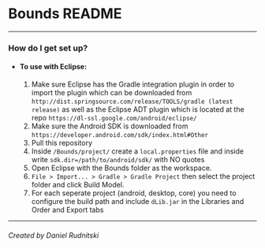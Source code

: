 # Bounds README #
***
### How do I get set up? ###

* #### To use with Eclipse:
  1. Make sure Eclipse has the Gradle integration plugin in order to import the plugin which can be downloaded from ```http://dist.springsource.com/release/TOOLS/gradle (latest release)``` as well as the Eclipse ADT plugin which is located at the repo  ```https://dl-ssl.google.com/android/eclipse/```
  1. Make sure the Android SDK is downloaded from ```https://developer.android.com/sdk/index.html#Other```
  1. Pull this repository
  1. Inside ```/Bounds/project/``` create a ```local.properties``` file and inside write ```sdk.dir=/path/to/android/sdk/``` with NO quotes
  1. Open Eclipse with the Bounds folder as the workspace.
  1. ```File > Import... > Gradle > Gradle Project``` then select the project folder and click Build Model.
  1. For each seperate project (android, desktop, core) you need to configure the build path and include ```dLib.jar``` in the Libraries and Order and Export tabs
***
###### Created by Daniel Rudnitski ######
